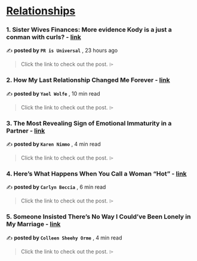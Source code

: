 
<h1><a href=https://medium.com/tag/relationships/recommended target="_blank" rel="noopener noreferrer">Relationships</a></h1>
<h3>1. Sister Wives Finances: More evidence Kody is a just a conman with curls? - <a href=https://medium.com/@PRisUniversal/sister-wives-finances-more-evidence-kody-is-a-just-a-conman-in-curls-c43af5587d5e?source=tag_recommended_feed---------0-84----------relationships----------ca8f4753_0f51_4937_aabf_56db4a5bf54d------- target="_blank" rel="noopener noreferrer">link</a></h3>

✍️ **posted by `PR is Universal`** <date> , 23 hours ago</date>

<blockquote>Click the link to check out the post. ⌲</blockquote>

<h3>2. How My Last Relationship Changed Me Forever - <a href=https://medium.com/liberty-76/how-my-last-relationship-changed-me-forever-ad1f349e6a50?source=tag_recommended_feed---------1-107----------relationships----------ca8f4753_0f51_4937_aabf_56db4a5bf54d------- target="_blank" rel="noopener noreferrer">link</a></h3>

✍️ **posted by `Yael Wolfe`** <date> , 10 min read</date>

<blockquote>Click the link to check out the post. ⌲</blockquote>

<h3>3. The Most Revealing Sign of Emotional Immaturity in a Partner - <a href=https://medium.com/on-the-couch/the-most-revealing-sign-of-emotional-immaturity-in-a-partner-8db70142571a?source=tag_recommended_feed---------2-85----------relationships----------ca8f4753_0f51_4937_aabf_56db4a5bf54d------- target="_blank" rel="noopener noreferrer">link</a></h3>

✍️ **posted by `Karen Nimmo`** <date> , 4 min read</date>

<blockquote>Click the link to check out the post. ⌲</blockquote>

<h3>4. Here’s What Happens When You Call a Woman “Hot” - <a href=https://medium.com/sexography/heres-what-happens-when-you-call-a-woman-hot-1a6731fe9e48?source=tag_recommended_feed---------3-84----------relationships----------ca8f4753_0f51_4937_aabf_56db4a5bf54d------- target="_blank" rel="noopener noreferrer">link</a></h3>

✍️ **posted by `Carlyn Beccia`** <date> , 6 min read</date>

<blockquote>Click the link to check out the post. ⌲</blockquote>

<h3>5. Someone Insisted There’s No Way I Could’ve Been Lonely in My Marriage - <a href=https://medium.com/the-virago/someone-insisted-theres-no-way-i-could-ve-been-lonely-in-my-marriage-c130caa17328?source=tag_recommended_feed---------4-107----------relationships----------ca8f4753_0f51_4937_aabf_56db4a5bf54d------- target="_blank" rel="noopener noreferrer">link</a></h3>

✍️ **posted by `Colleen Sheehy Orme`** <date> , 4 min read</date>

<blockquote>Click the link to check out the post. ⌲</blockquote>

